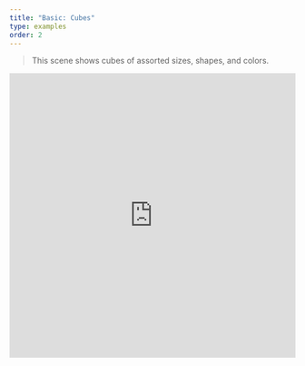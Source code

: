 ```yaml
---
title: "Basic: Cubes"
type: examples
order: 2
---
```


> This scene shows cubes of assorted sizes, shapes, and colors.

<iframe width="100%" height="500" src="https://aframevr.github.io/aframe/examples/cubes/" allowfullscreen="yes" frameborder="0"></iframe>
